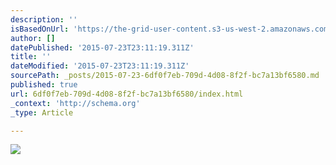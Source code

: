 ```yaml
---
description: ''
isBasedOnUrl: 'https://the-grid-user-content.s3-us-west-2.amazonaws.com/2eb4d51c-85dd-4865-9bae-c4affe22e4aa.jpg'
author: []
datePublished: '2015-07-23T23:11:19.311Z'
title: ''
dateModified: '2015-07-23T23:11:19.311Z'
sourcePath: _posts/2015-07-23-6df0f7eb-709d-4d08-8f2f-bc7a13bf6580.md
published: true
url: 6df0f7eb-709d-4d08-8f2f-bc7a13bf6580/index.html
_context: 'http://schema.org'
_type: Article

---
```

![](https://the-grid-user-content.s3-us-west-2.amazonaws.com/2eb4d51c-85dd-4865-9bae-c4affe22e4aa.jpg)